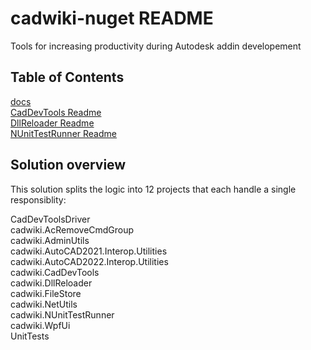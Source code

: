 # cadwiki-nuget README  
Tools for increasing productivity during Autodesk addin developement  

## Table of Contents  
[docs](https://github.com/cadwiki/cadwiki-nuget/tree/main/cadwiki-nuget/docs)  
[CadDevTools Readme](https://github.com/cadwiki/cadwiki-nuget/blob/main/README.nuget.cadwiki.CadDevTools.md)  
[DllReloader Readme](https://github.com/cadwiki/cadwiki-nuget/blob/main/README.nuget.cadwiki.DllReloader.md)  
[NUnitTestRunner Readme](https://github.com/cadwiki/cadwiki-nuget/blob/main/README.nuget.cadwiki.NUnitTestRunner.md)  


## Solution overview
This solution splits the logic into 12 projects that each handle a single responsiblity:  

CadDevToolsDriver  
cadwiki.AcRemoveCmdGroup  
cadwiki.AdminUtils  
cadwiki.AutoCAD2021.Interop.Utilities  
cadwiki.AutoCAD2022.Interop.Utilities  
cadwiki.CadDevTools  
cadwiki.DllReloader  
cadwiki.FileStore  
cadwiki.NetUtils  
cadwiki.NUnitTestRunner  
cadwiki.WpfUi  
UnitTests  